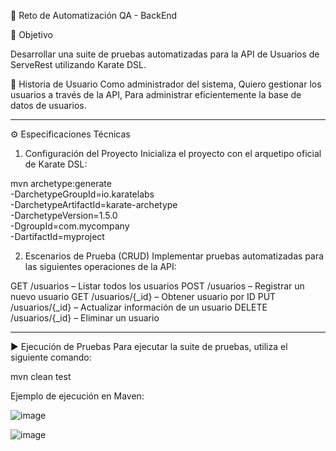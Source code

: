 🧪 Reto de Automatización QA - BackEnd


🎯 Objetivo

Desarrollar una suite de pruebas automatizadas para la API de Usuarios de ServeRest utilizando Karate DSL.

📖 Historia de Usuario
Como administrador del sistema,
Quiero gestionar los usuarios a través de la API,
Para administrar eficientemente la base de datos de usuarios.

__________________________________________________________________________________________________________________

⚙️ Especificaciones Técnicas
1. Configuración del Proyecto
Inicializa el proyecto con el arquetipo oficial de Karate DSL:

mvn archetype:generate \
  -DarchetypeGroupId=io.karatelabs \
  -DarchetypeArtifactId=karate-archetype \
  -DarchetypeVersion=1.5.0 \
  -DgroupId=com.mycompany \
  -DartifactId=myproject

2. Escenarios de Prueba (CRUD)
Implementar pruebas automatizadas para las siguientes operaciones de la API:

GET /usuarios – Listar todos los usuarios
POST /usuarios – Registrar un nuevo usuario
GET /usuarios/{_id} – Obtener usuario por ID
PUT /usuarios/{_id} – Actualizar información de un usuario
DELETE /usuarios/{_id} – Eliminar un usuario

__________________________________________________________________________________________________________________

▶️ Ejecución de Pruebas
Para ejecutar la suite de pruebas, utiliza el siguiente comando:

mvn clean test

Ejemplo de ejecución en Maven:

![image](https://github.com/user-attachments/assets/58b8a157-92ba-427d-b845-ccacb7ec1157)


![image](https://github.com/user-attachments/assets/46dbb3f9-afae-4bd5-a920-4f2a60bff90a)
